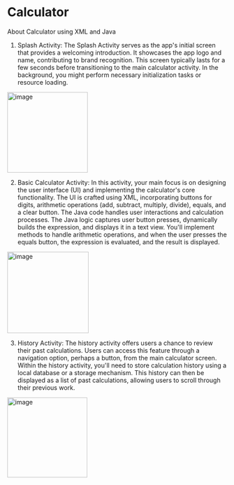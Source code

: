 # Calculator
About Calculator using XML and Java

1. Splash Activity:
The Splash Activity serves as the app's initial screen that provides a welcoming introduction. It showcases the app logo and name, contributing to brand recognition. This screen typically lasts for a few seconds before transitioning to the main calculator activity. In the background, you might perform necessary initialization tasks or resource loading.
<img width="184" alt="image" src="https://github.com/jsakshi1109/Calculator/assets/129934661/69723e71-fe53-4c9e-a0f3-793c3f44054c">

2. Basic Calculator Activity:
In this activity, your main focus is on designing the user interface (UI) and implementing the calculator's core functionality. The UI is crafted using XML, incorporating buttons for digits, arithmetic operations (add, subtract, multiply, divide), equals, and a clear button. The Java code handles user interactions and calculation processes.
The Java logic captures user button presses, dynamically builds the expression, and displays it in a text view. You'll implement methods to handle arithmetic operations, and when the user presses the equals button, the expression is evaluated, and the result is displayed.
<img width="186" alt="image" src="https://github.com/jsakshi1109/Calculator/assets/129934661/48a7ea9b-6dbd-41d8-83d5-aec75863e234">

3. History Activity:
The history activity offers users a chance to review their past calculations. Users can access this feature through a navigation option, perhaps a button, from the main calculator screen. Within the history activity, you'll need to store calculation history using a local database or a storage mechanism. This history can then be displayed as a list of past calculations, allowing users to scroll through their previous work.
<img width="183" alt="image" src="https://github.com/jsakshi1109/Calculator/assets/129934661/9bf971f4-3924-48aa-a03e-868869051d0b">

